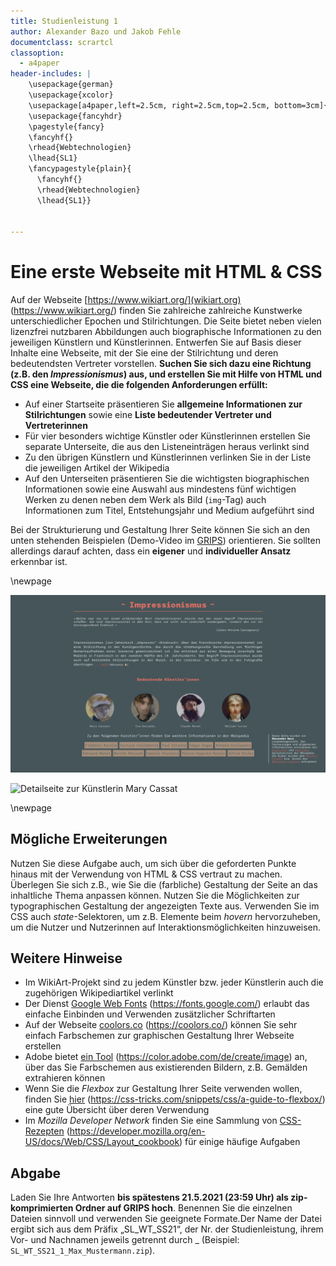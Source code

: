 ```yaml
---
title: Studienleistung 1
author: Alexander Bazo und Jakob Fehle
documentclass: scrartcl
classoption:
  - a4paper
header-includes: |
    \usepackage{german}
	\usepackage{xcolor} 
    \usepackage[a4paper,left=2.5cm, right=2.5cm,top=2.5cm, bottom=3cm]{geometry}
    \usepackage{fancyhdr}
    \pagestyle{fancy}
    \fancyhf{}
    \rhead{Webtechnologien}
    \lhead{SL1}
    \fancypagestyle{plain}{
      \fancyhf{}
      \rhead{Webtechnologien}
      \lhead{SL1}}


---
```


# Eine erste Webseite mit HTML & CSS

Auf der Webseite [https://www.wikiart.org/](wikiart.org) (https://www.wikiart.org/) finden Sie zahlreiche zahlreiche Kunstwerke unterschiedlicher Epochen und Stilrichtungen. Die Seite bietet neben vielen lizenzfrei nutzbaren Abbildungen auch biographische Informationen zu den jeweiligen Künstlern und Künstlerinnen. Entwerfen Sie auf Basis dieser Inhalte eine Webseite, mit der Sie eine der Stilrichtung und deren bedeutendsten Vertreter vorstellen. **Suchen Sie sich dazu eine Richtung (z.B. den *Impressionismus*) aus, und erstellen Sie mit Hilfe von HTML und CSS eine Webseite, die die folgenden Anforderungen erfüllt:**

- Auf einer Startseite präsentieren Sie **allgemeine Informationen zur Stilrichtungen** sowie eine **Liste bedeutender Vertreter und Vertreterinnen**
- Für vier besonders wichtige Künstler oder Künstlerinnen erstellen Sie separate Unterseite, die aus den Listeneinträgen heraus verlinkt sind
- Zu den übrigen Künstlern und Künstlerinnen verlinken Sie in der Liste die jeweiligen Artikel der Wikipedia
- Auf den Unterseiten präsentieren Sie die wichtigsten biographischen Informationen sowie eine Auswahl aus mindestens fünf wichtigen Werken zu denen neben dem Werk als Bild (`img`-Tag) auch Informationen zum Titel, Entstehungsjahr und Medium aufgeführt sind

Bei der Strukturierung und Gestaltung Ihrer Seite können Sie sich an den unten stehenden Beispielen (Demo-Video im [GRIPS](https://elearning.uni-regensburg.de/mod/page/view.php?id=1785694)) orientieren. Sie sollten allerdings darauf achten, dass ein **eigener** und **individueller Ansatz** erkennbar ist.

\newpage

![Überblicksseite zur Stilrichtung Impressionismus](./example-website-main.png)

![Detailseite zur Künstlerin Mary Cassat](./example-website-sub.png)

\newpage
## Mögliche Erweiterungen

Nutzen Sie diese Aufgabe auch, um sich über die geforderten Punkte hinaus mit der Verwendung von HTML & CSS vertraut zu machen. Überlegen Sie sich z.B., wie Sie die (farbliche) Gestaltung der Seite an das inhaltliche Thema anpassen können. Nutzen Sie die Möglichkeiten zur typographischen Gestaltung der angezeigten Texte aus. Verwenden Sie im CSS auch *state*-Selektoren, um z.B. Elemente beim *hovern* hervorzuheben, um die Nutzer und Nutzerinnen auf Interaktionsmöglichkeiten hinzuweisen.

## Weitere Hinweise

- Im WikiArt-Projekt sind zu jedem Künstler bzw. jeder Künstlerin auch die zugehörigen Wikipediartikel verlinkt
- Der Dienst [Google Web Fonts](https://fonts.google.com/) (https://fonts.google.com/) erlaubt das einfache Einbinden und Verwenden zusätzlicher Schriftarten
- Auf der Webseite [coolors.co](https://coolors.co/) (https://coolors.co/) können Sie sehr einfach Farbschemen zur graphischen Gestaltung Ihrer Webseite erstellen
- Adobe bietet [ein Tool](https://color.adobe.com/de/create/image) (https://color.adobe.com/de/create/image) an, über das Sie Farbschemen aus existierenden Bildern, z.B. Gemälden extrahieren können
- Wenn Sie die *Flexbox* zur Gestaltung Ihrer Seite verwenden wollen, finden Sie [hier](https://css-tricks.com/snippets/css/a-guide-to-flexbox/) (https://css-tricks.com/snippets/css/a-guide-to-flexbox/) eine gute Übersicht über deren Verwendung
- Im *Mozilla Developer Network* finden Sie eine Sammlung von [CSS-Rezepten](https://developer.mozilla.org/en-US/docs/Web/CSS/Layout_cookbook) (https://developer.mozilla.org/en-US/docs/Web/CSS/Layout_cookbook) für einige häufige Aufgaben

## Abgabe

Laden Sie Ihre Antworten **bis spätestens 21.5.2021 (23:59 Uhr) als zip-komprimierten Ordner auf GRIPS hoch**. Benennen Sie die einzelnen Dateien sinnvoll und verwenden Sie geeignete Formate.Der Name der Datei ergibt sich aus dem Präfix „SL_WT_SS21“, der Nr. der Studienleistung, ihrem Vor- und Nachnamen jeweils getrennt durch _ (Beispiel: `SL_WT_SS21_1_Max_Mustermann.zip`).
